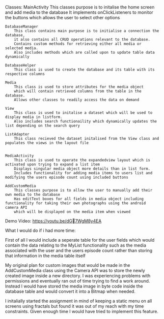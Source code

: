 Classes: 
	MainActivity
		This classes purpose is to initalise the home screen and add media to the database
		It implements onClickListeners to monitor the buttons which allows the user to select other options
		
	DatabaseManager
		This class contains main purpose is to initialise a connection the database,
		it also contains all CRUD operations relevant to the database.
		Contains custom methods for retrieving either all media or selected media.
		Also includes methods which are called upon to update table data dynamically
		
	DatabaseHelper
		This class is used to create the database and its table with its respective columns
		
	Media
		This class is used to store attributes for the media object
		which will contain retrieved columns from the table in the database.
		Allows other classes to readily access the data on demand
		
	View
		This class is used to initalise a dataset which will be used to display media in listform.
		Also includes search functionaility which dynamically updates the list depending on the search query
	
	ListAdapter
		This class recieved the dataset initalised from the View class and populates the views in the layout file
		
	
	MediaActivity
		This class is used to operate the expandedview layout which is activated upon trying to expand a list item
		Displays singular media object more details than in list form.
		Includes functionality for adding media items to users list and modifying the users episode count using included buttons
		
	AddCustomMedia
		This classes purpose is to allow the user to manually add their own media to the database
		Has editText boxes for all fields in media object including functionality for taking their own photographs using the android camera API
		which will be displayed on the media item when viewed
		
		
Demo Video: https://youtu.be/dG7WgM8y4EA


What I would do if i had more time:

First of all I would include a seperate table for the user fields which would contain the data
relating to the MyList functionality such as the media associated with the user and the users episode count
rather than storing that information in the media table itself

My original plan for custom images that would be made in the AddCustomMedia class using the Camera API
was to store the newly created image inside a new directory. I was experiencing problems with permissions and eventually
ran out of time trying to find a work around. Instead I would have stored the media image in byte code inside the database table
and would convert it into a Bitmap when needed.

I initalially started the assignment in mind of keeping a static menu on all screens using fractals
but found it was out of my reach with my time constraints. Given enough time I would have tried to implement this feature.